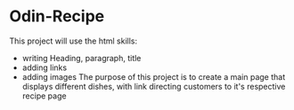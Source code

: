 # Odin-Recipe
This project will use the html skills:
- writing Heading, paragraph, title
- adding links
- adding images 
The purpose of this project is to create a main page that displays different dishes, with link directing customers to it's respective recipe page
